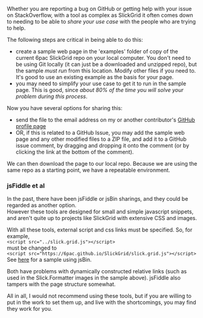 Whether you are reporting a bug on GitHub or getting help with your issue on StackOverflow, with a tool as complex as SlickGrid it often comes down to needing to be able to *share your use case* with the people who are trying to help.

The following steps are critical in being able to do this:
- create a sample web page in the 'examples' folder of copy of the current 6pac SlickGrid repo on your local computer. You don't need to be using Git locally (it can just be a downloaded and unzipped repo), but the sample *must run* from this location. Modify other files if you need to. It's good to use an existing example as the basis for your page.
- you may need to simplify your use case to get it to run in the sample page. This is good, since *about 80% of the time you will solve your problem during this process*.

Now you have several options for sharing this:
- send the file to the email address on my or another contributor's [GitHub profile page](https://github.com/6pac)
- OR, if this is related to a GitHub Issue, you may add the sample web page and any other modified files to a ZIP file, and add it to a GitHub issue comment, by dragging and dropping it onto the comment (or by clicking the link at the bottom of the comment).

We can then download the page to our local repo. Because we are using the same repo as a starting point, we have a repeatable environment.

### jsFiddle et al

In the past, there have been jsFiddle or jsBin sharings, and they could be regarded as another option.  
However these tools are designed for small and simple javascript snippets, and aren't quite up to projects like SlickGrid with extensive CSS and images.  

With all these tools, external script and css links must be specified. So, for example,  
     ```<script src="../slick.grid.js"></script>```   
must be changed to  
     ```<script src="https://6pac.github.io/SlickGrid/slick.grid.js"></script>```  
See [here](https://jsbin.com/valigaz/edit?output) for a sample using jsBin.  

Both have problems with dynamically constructed relative links (such as used in the Slick.Formatter images in the sample above).  jsFiddle also tampers with the page structure somewhat.

All in all, I would not recommend using these tools, but if you are willing to put in the work to set them up, and live with the shortcomings, you may find they work for you.
